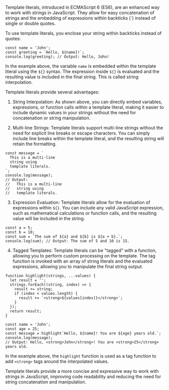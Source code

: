 Template literals, introduced in ECMAScript 6 (ES6), are an enhanced way to work with strings in JavaScript. They allow for easy concatenation of strings and the embedding of expressions within backticks (`) instead of single or double quotes.

To use template literals, you enclose your string within backticks instead of quotes:

```
const name = 'John';
const greeting = `Hello, ${name}!`;
console.log(greeting); // Output: Hello, John!
```

In the example above, the variable `name` is embedded within the template literal using the `${}` syntax. The expression inside `${}` is evaluated and the resulting value is included in the final string. This is called string interpolation.

Template literals provide several advantages:

01. String Interpolation: As shown above, you can directly embed variables, expressions, or function calls within a template literal, making it easier to include dynamic values in your strings without the need for concatenation or string manipulation.

02. Multi-line Strings: Template literals support multi-line strings without the need for explicit line breaks or escape characters. You can simply include line breaks within the template literal, and the resulting string will retain the formatting.

```
const message = `
  This is a multi-line
  string using
  template literals.
`;
console.log(message);
// Output:
//   This is a multi-line
//   string using
//   template literals.
```

03. Expression Evaluation: Template literals allow for the evaluation of expressions within `${}`. You can include any valid JavaScript expression, such as mathematical calculations or function calls, and the resulting value will be included in the string.

```
const a = 5;
const b = 10;
const sum = `The sum of ${a} and ${b} is ${a + b}.`;
console.log(sum); // Output: The sum of 5 and 10 is 15.
```

04. Tagged Templates: Template literals can be "tagged" with a function, allowing you to perform custom processing on the template. The tag function is invoked with an array of string literals and the evaluated expressions, allowing you to manipulate the final string output.

```
function highlight(strings, ...values) {
  let result = '';
  strings.forEach((string, index) => {
    result += string;
    if (index < values.length) {
      result += `<strong>${values[index]}</strong>`;
    }
  });
  return result;
}

const name = 'John';
const age = 25;
const message = highlight`Hello, ${name}! You are ${age} years old.`;
console.log(message);
// Output: Hello, <strong>John</strong>! You are <strong>25</strong> years old.
```

In the example above, the `highlight` function is used as a tag function to add `<strong>` tags around the interpolated values.

Template literals provide a more concise and expressive way to work with strings in JavaScript, improving code readability and reducing the need for string concatenation and manipulation.